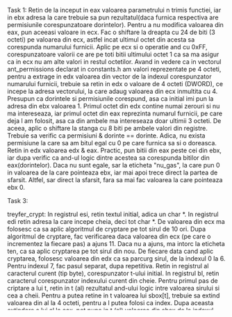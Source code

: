 Task 1:
Retin de la inceput in eax valoarea parametrului n trimis functiei, iar in ebx adresa la care trebuie sa pun rezultatul(daca furnica respectiva are permisiunile corespunzatoare dorintelor).
Pentru a nu modifica valoarea din eax, pun aceeasi valoare in ecx. Fac o shiftare la dreapta cu 24 de biti (3 octeti) pe valoarea din ecx, astfel incat ultimul octet din acesta sa corespunda numarului furnicii.
Aplic pe ecx si o operatie and cu 0xFF, corespunzatoare valorii ce are pe toti bitii ultimului octet 1 ca sa ma asigur ca in ecx nu am alte valori in restul octetilor.
Avand in vedere ca in vectorul ant_permissions declarat in constants.h am valori reprezentate pe 4 octeti, pentru a extrage in edx valoarea din vector de la indexul corespunzator numarului furnicii, trebuie sa retin in edx o valoare de 4 octeti (DWORD), ce incepe la adresa vectorului, la care adaug valoarea din ecx inmultita cu 4.
Presupun ca dorintele si permisiunile corespund, asa ca initial imi pun la adresa din ebx valoarea 1.
Primul octet din edx contine numai zerouri si nu ma intereseaza, iar primul octet din eax reprezinta numarul furnicii, pe care deja l am folosit, asa ca din ambele ma intereseaza doar ultimii 3 octeti.
De aceea, aplic o shiftare la stanga cu 8 biti pe ambele valori din registre.
Trebuie sa verific ca permisiuni & dorinte == dorinte. Adica, nu exista permisiune la care sa am bitul egal cu 0 pe care furnica sa si o doreasca.
Retin in edx valoarea edx & eax. Practic, pun bitii din eax peste cei din ebx, iar dupa verific ca and-ul logic dintre acestea sa corespunda bitilor din eax(dorintelor).
Daca nu sunt egale, sar la eticheta "nu_gas", la care pun 0 in valoarea de la care pointeaza ebx, iar mai apoi trece direct la partea de sfarsit.
Altfel, sar direct la sfarsit, fara sa mai fac valoarea la care pointeaza ebx 0.

Task 3:

treyfer_crypt:
In registrul esi, retin textul initial, adica un char *. In registrul edi retin adresa la care incepe cheia, deci tot char *.
De valoarea din ecx ma folosesc ca sa aplic algoritmul de cryptare pe tot sirul de 10 ori. Dupa algoritmul de cryptare, fac verificarea daca valoarea din ecx (pe care o incrementez la fiecare pas) a ajuns 11. Daca nu a ajuns, ma intorc la eticheta ten, ca sa aplic cryptarea pe tot sirul din nou.
De fiecare data cand aplic cryptarea, folosesc valoarea din edx ca sa parcurg sirul, de la indexul 0 la 6. Pentru indexul 7, fac pasul separat, dupa repetitiva.
Retin in registrul al caracterul curent (tip byte), corespunzator t-ului initial. In registrul bl, retin caracterul corespunzator indexului curent din cheie. Pentru primul pas de criptare a lui t, retin in t (al) rezultatul and-ului logic intre valoarea sirului si cea a cheii.
Pentru a putea retine in t valoarea lui sbox[t], trebuie sa extind valoarea din al la 4 octeti, pentru a l putea folosi ca index. Dupa aceasta extindere a lui al la eax, pot pune in t (al) valoarea din sbox de la indexul eax.
Pentru pasul 3, il refolosesc pe bl, retinand in el valoarea urmatoare din sir. Adaug la t valoarea retinuta in bl.
Pentru pasul 4, ii aplic valorii din al o rotire la stanga pe biti.
Pentru pasul 5, imi pun in valoarea urmatoare a sirului valoarea calculata in al pana acum.
Pentru a nu face o verificare separata ca indexul curent e 7, caz in care trebuie sa ma folosesc de valoarea de pe indexul 0 a sirului ((i + 1) % 8 == 0), fac acest caz separat, dupa for-ul simulat in continuarea etichetei "repetitiva".

treyfer_dcrypt:
La fel ca la cryptare, folosesc valoarea din ecx ca sa aplic pe sir algoritmul de decryptare de 10 ori, for-ul fiind simulat de eticheta "repeta". Pentru ca la fiecare pas se modifica valoarea din sir corespunzatoare valorii de la index + 1, fac modificarile corespunzatoare decryptarii separat pentru indexul egal cu 7.
In restul cazurilor (index = 6,0), aplic pe fiecare valoare a sirului, extrasa in interiorul for-ului simulat de eticheta "repeta", algoritmul de decryptare.
Pentru primul pas al decryptarii, retin in registrul al caracterul curent din sirul cryptat, iar in bl caracterul corespunzator din cheie, si adaug in al valoarea din bl (al e corespunzator t-ului).
Pentru al doilea pas, extind valoarea din al la 4 octeti (in eax), pentru a o putea folosi drept index, iar in registrul ah retin valoarea din vectorul sbox de la indexul calculat mai sus in eax. Aceasta valoare corespunde variabilei top descrise in enunt.
In registrul bh retin caracterul din sirul cryptat de la indexul urmator, iar acestei valori ii aplic o rotire la dreapta, pe biti. Acum, in bh am corespondentul variabilei bottom descrise.
Acum, calculez diferenta dintre valoarea lui bh si cea din ah (bottom - top).
La final, adaug in sir la indexul urmator valoarea corespunzatoare diferentei bottom - top, retinute in bh.
La fiecare pas, incrementez valoarea din ecx, iar cand aceasta ajunge egala cu 11, ies din repetitiva "zece".

Task 4:

labyrinth:
Initial, in eax retin un pointer catre valoarea in care trebuie sa retin nr liniei, iar in ebx pointerul catre valoarea in care tb sa retin nr coloanei. In ecx retin valoarea lui m, iar in edx vaoarea lui n. In esi am un char **, matricea cu elemente de tip char (valori de 0 si 1).
Scad valorile din ecx si edx cu 1, pentru ca merg cu indicii de la 0 la m - 1, respectiv de la 0 la n - 1.
Pentru ca nu mai am destule registre pe care sa le pot folosi, le folosesc pe eax si ecx ca indici, urmand ca la final sa pun din nou in ele pointerii doriti.
Astfel, initializez valorile din eax si ebx cu 0. Valoarea din eax corespunde liniei la care sunt, iar val din ebx coloanei la care sunt.
Repetitiva mea e simulata prin eticheta "repetitiva", din care ies in momentul in care am ajuns pe ultima linie sau ultima coloana.
Retin in registrul edi linia curenta din matrice (valoarea din edi e de tip char *). Pentru a nu ma incurca, pun in valoarea din edi la indexul corespunzator valorii din ebx codul ascii corespunzator lui 1 (49).
Daca sunt pe prima linie (valoarea din eax == 0), nu ma pot muta in sus, asa ca sar direct la eticheta corespunzatoare mutarii in stanga. Altfel, retin in edi linia anterioara si verific daca valoarea din edi de la indexul coresp. lui ebx e 0. Daca e, ma mut in sus (il scad pe eax), altfel sar la eticheta "stanga".
Daca am ajuns la stanga, verific daca exista coloana din stanga. Daca nu, adica numarul coloanei (ebx) e 0, sar direct la eticheta pt dreapta. Daca exista coloana stanga, verific daca valoarea de pe aceeasi linie si de pe coloana coresp. lui ebx - 1 e 0. Daca e, ma mut la stanga (decrementez ebx), iar daca nu sar la eticheta "dreapta".
Daca am ajuns la dreapta, verific daca valoarea de pe linia curenta si coloana urmatoare este 0. Daca e, ma mut la dreapta (incrementez ebx), iar daca nu, sar la eticheta "jos".
Daca am ajuns la jos, nu mai am nicio verificare (nu s au executat pasii anteriori, deci clar singura directie in care pot sa ma mut e jos).
Pentru fiecare verificare, daca am gasit directia in care tb sa ma duc, dupa ce modific indicii (eax si ebx), sar la eticheta "final", nu mai fac verificarea si pt celelalte directii.
In final, verific daca indicii au ajuns egali cu m - 1, resp n - 1, iar daca nu, ma intorc la eticheta "repetitiva".
Dupa for-ul simulat, nu mai am nevoie de valorile din ecx si edx, asa ca retin in acestea valorile din eax si edx (indicii de iesire).
Imi pun, la fel ca la inceput, in eax si ebx, pointerii catre valorile la care tb sa pun valorile indicilor (le preiau din stiva).
Mai apoi, imi pun la valoarea catre care pointeaza eax valoarea din ecx, iar la cea catre care pointeaza ebx, valoarea din edx.